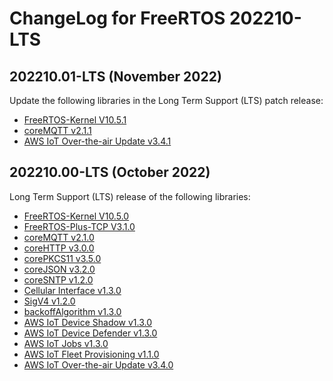 # ChangeLog for FreeRTOS 202210-LTS

## 202210.01-LTS (November 2022)
Update the following libraries in the Long Term Support (LTS) patch release:
 * [FreeRTOS-Kernel V10.5.1](https://github.com/FreeRTOS/FreeRTOS-Kernel/tree/V10.5.1)
 * [coreMQTT v2.1.1](https://github.com/FreeRTOS/coreMQTT/tree/v2.1.1)
 * [AWS IoT Over-the-air Update v3.4.1](https://github.com/aws/ota-for-aws-iot-embedded-sdk/tree/v3.4.1)

## 202210.00-LTS (October 2022)

Long Term Support (LTS) release of the following libraries:
* [FreeRTOS-Kernel V10.5.0](https://github.com/FreeRTOS/FreeRTOS-Kernel/tree/V10.5.0)
* [FreeRTOS-Plus-TCP V3.1.0](https://github.com/FreeRTOS/FreeRTOS-Plus-TCP/tree/V3.1.0)
* [coreMQTT v2.1.0](https://github.com/FreeRTOS/coreMQTT/tree/v2.1.0)
* [coreHTTP v3.0.0](https://github.com/FreeRTOS/coreHTTP/tree/v3.0.0)
* [corePKCS11 v3.5.0](https://github.com/FreeRTOS/corePKCS11/tree/v3.5.0)
* [coreJSON v3.2.0](https://github.com/FreeRTOS/coreJSON/tree/v3.2.0)
* [coreSNTP v1.2.0](https://github.com/FreeRTOS/coreSNTP/tree/v1.2.0)
* [Cellular Interface v1.3.0](https://github.com/FreeRTOS/FreeRTOS-Cellular-Interface/tree/v1.3.0)
* [SigV4 v1.2.0](https://github.com/aws/SigV4-for-AWS-IoT-embedded-sdk/tree/v1.2.0)
* [backoffAlgorithm v1.3.0](https://github.com/FreeRTOS/backoffAlgorithm/tree/v1.3.0)
* [AWS IoT Device Shadow v1.3.0](https://github.com/aws/Device-Shadow-for-AWS-IoT-embedded-sdk/tree/v1.3.0)
* [AWS IoT Device Defender v1.3.0](https://github.com/aws/Device-Defender-for-AWS-IoT-embedded-sdk/tree/v1.3.0)
* [AWS IoT Jobs v1.3.0](https://github.com/aws/Jobs-for-AWS-IoT-embedded-sdk/tree/v1.3.0)
* [AWS IoT Fleet Provisioning v1.1.0](https://github.com/aws/Fleet-Provisioning-for-AWS-IoT-embedded-sdk/tree/v1.1.0)
* [AWS IoT Over-the-air Update v3.4.0](https://github.com/aws/ota-for-aws-iot-embedded-sdk/tree/v3.4.0)

